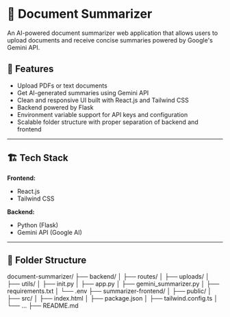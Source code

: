 # 📄 Document Summarizer

An AI-powered document summarizer web application that allows users to upload documents and receive concise summaries powered by Google's Gemini API.

## 🚀 Features

- Upload PDFs or text documents
- Get AI-generated summaries using Gemini API
- Clean and responsive UI built with React.js and Tailwind CSS
- Backend powered by Flask
- Environment variable support for API keys and configuration
- Scalable folder structure with proper separation of backend and frontend

---

## 🏗️ Tech Stack

**Frontend:**
- React.js
- Tailwind CSS

**Backend:**
- Python (Flask)
- Gemini API (Google AI)

---

## 📂 Folder Structure
document-summarizer/
├── backend/
│ ├── routes/
│ ├── uploads/
│ ├── utils/
│ ├── init.py
│ ├── app.py
│ ├── gemini_summarizer.py
│ ├── requirements.txt
│ └── .env
├── summarizer-frontend/
│ ├── public/
│ ├── src/
│ ├── index.html
│ ├── package.json
│ ├── tailwind.config.ts
│ └── ...
├── README.md
